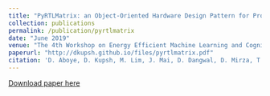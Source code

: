 ```yaml
---
title: "PyRTLMatrix: an Object-Oriented Hardware Design Pattern for Prototyping ML Accelerators"
collection: publications
permalink: /publication/pyrtlmatrix
date: "June 2019"
venue: "The 4th Workshop on Energy Efficient Machine Learning and Cognitive Computing for Embedded Applications (EMC2) held in conjunction with the 46th International Symposium on Computer Architecture (ISCA)"
paperurl: "http://dkupsh.github.io/files/pyrtlmatrix.pdf"
citation: 'D. Aboye, D. Kupsh, M. Lim, J. Mai, D. Dangwal, D. Mirza, T. Sherwood, "PyRTLMatrix: An Object-Oriented Hardware Design Pattern for Prototyping ML Accelerators," 2019 2nd Workshop on Energy Efficient Machine Learning and Cognitive Computing for Embedded Applications (EMC2), Washington, DC, USA, 2019, pp. 36-40, doi: 10.1109/EMC249363.2019.00015.'
---
```


[Download paper here](http://dkupsh.github.io/files/pyrtlmatrix.pdf)

